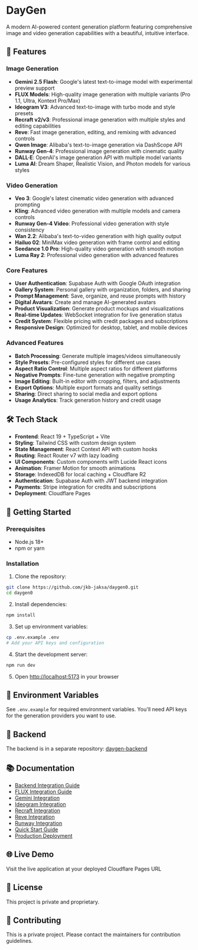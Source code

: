 # DayGen

A modern AI-powered content generation platform featuring comprehensive image and video generation capabilities with a beautiful, intuitive interface.

## 🚀 Features

### Image Generation
- **Gemini 2.5 Flash**: Google's latest text-to-image model with experimental preview support
- **FLUX Models**: High-quality image generation with multiple variants (Pro 1.1, Ultra, Kontext Pro/Max)
- **Ideogram V3**: Advanced text-to-image with turbo mode and style presets
- **Recraft v2/v3**: Professional image generation with multiple styles and editing capabilities
- **Reve**: Fast image generation, editing, and remixing with advanced controls
- **Qwen Image**: Alibaba's text-to-image generation via DashScope API
- **Runway Gen-4**: Professional image generation with cinematic quality
- **DALL·E**: OpenAI's image generation API with multiple model variants
- **Luma AI**: Dream Shaper, Realistic Vision, and Photon models for various styles

### Video Generation
- **Veo 3**: Google's latest cinematic video generation with advanced prompting
- **Kling**: Advanced video generation with multiple models and camera controls
- **Runway Gen-4 Video**: Professional video generation with style consistency
- **Wan 2.2**: Alibaba's text-to-video generation with high quality output
- **Hailuo 02**: MiniMax video generation with frame control and editing
- **Seedance 1.0 Pro**: High-quality video generation with smooth motion
- **Luma Ray 2**: Professional video generation with advanced features

### Core Features
- **User Authentication**: Supabase Auth with Google OAuth integration
- **Gallery System**: Personal gallery with organization, folders, and sharing
- **Prompt Management**: Save, organize, and reuse prompts with history
- **Digital Avatars**: Create and manage AI-generated avatars
- **Product Visualization**: Generate product mockups and visualizations
- **Real-time Updates**: WebSocket integration for live generation status
- **Credit System**: Flexible pricing with credit packages and subscriptions
- **Responsive Design**: Optimized for desktop, tablet, and mobile devices

### Advanced Features
- **Batch Processing**: Generate multiple images/videos simultaneously
- **Style Presets**: Pre-configured styles for different use cases
- **Aspect Ratio Control**: Multiple aspect ratios for different platforms
- **Negative Prompts**: Fine-tune generation with negative prompting
- **Image Editing**: Built-in editor with cropping, filters, and adjustments
- **Export Options**: Multiple export formats and quality settings
- **Sharing**: Direct sharing to social media and export options
- **Usage Analytics**: Track generation history and credit usage

## 🛠️ Tech Stack

- **Frontend**: React 19 + TypeScript + Vite
- **Styling**: Tailwind CSS with custom design system
- **State Management**: React Context API with custom hooks
- **Routing**: React Router v7 with lazy loading
- **UI Components**: Custom components with Lucide React icons
- **Animation**: Framer Motion for smooth animations
- **Storage**: IndexedDB for local caching + Cloudflare R2
- **Authentication**: Supabase Auth with JWT backend integration
- **Payments**: Stripe integration for credits and subscriptions
- **Deployment**: Cloudflare Pages

## 🚀 Getting Started

### Prerequisites
- Node.js 18+
- npm or yarn

### Installation

1. Clone the repository:
```bash
git clone https://github.com/jkb-jaksa/daygen0.git
cd daygen0
```

2. Install dependencies:
```bash
npm install
```

3. Set up environment variables:
```bash
cp .env.example .env
# Add your API keys and configuration
```

4. Start the development server:
```bash
npm run dev
```

5. Open [http://localhost:5173](http://localhost:5173) in your browser

## 📝 Environment Variables

See `.env.example` for required environment variables. You'll need API keys for the generation providers you want to use.

## 🔗 Backend

The backend is in a separate repository: [daygen-backend](https://github.com/skrrrt-and-boom/daygen-backend)

## 📚 Documentation

- [Backend Integration Guide](./BACKEND_INTEGRATION.md)
- [FLUX Integration Guide](./FLUX_INTEGRATION_GUIDE.md)
- [Gemini Integration](./GEMINI_INTEGRATION.md)
- [Ideogram Integration](./IDEOGRAM_INTEGRATION.md)
- [Recraft Integration](./RECRAFT_INTEGRATION.md)
- [Reve Integration](./REVE_INTEGRATION.md)
- [Runway Integration](./RUNWAY_INTEGRATION.md)
- [Quick Start Guide](./QUICK_START.md)
- [Production Deployment](./PRODUCTION_DEPLOYMENT.md)

## 🌐 Live Demo

Visit the live application at your deployed Cloudflare Pages URL

## 📄 License

This project is private and proprietary.

## 🤝 Contributing

This is a private project. Please contact the maintainers for contribution guidelines.
